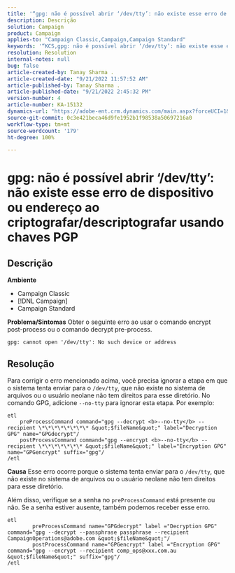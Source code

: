 ```yaml
---
title: '“gpg: não é possível abrir ‘/dev/tty’: não existe esse erro de dispositivo ou endereço ao criptografar/descriptografar usando chaves PGP”'
description: Descrição
solution: Campaign
product: Campaign
applies-to: "Campaign Classic,Campaign,Campaign Standard"
keywords: '“KCS,gpg: não é possível abrir ‘/dev/tty’: não existe esse erro de dispositivo ou endereço ao criptografar/descriptografar usando chaves PGP”'
resolution: Resolution
internal-notes: null
bug: false
article-created-by: Tanay Sharma .
article-created-date: "9/21/2022 11:57:52 AM"
article-published-by: Tanay Sharma .
article-published-date: "9/21/2022 2:45:32 PM"
version-number: 4
article-number: KA-15132
dynamics-url: "https://adobe-ent.crm.dynamics.com/main.aspx?forceUCI=1&pagetype=entityrecord&etn=knowledgearticle&id=16788499-a439-ed11-9db1-002248086735"
source-git-commit: 0c3e421beca46d9fe1952b1f98538a50697216a0
workflow-type: tm+mt
source-wordcount: '179'
ht-degree: 100%

---
```


# gpg: não é possível abrir ‘/dev/tty’: não existe esse erro de dispositivo ou endereço ao criptografar/descriptografar usando chaves PGP

## Descrição

<b>Ambiente</b>
- Campaign Classic
- [!DNL Campaign]
- Campaign Standard



<b>Problema/Sintomas</b>
Obter o seguinte erro ao usar o comando encrypt post-process ou o comando decrypt pre-process.


```
gpg: cannot open '/dev/tty': No such device or address
```





## Resolução


Para corrigir o erro mencionado acima, você precisa ignorar a etapa em que o sistema tenta enviar para o `/dev/tty`, que não existe no sistema de arquivos ou o usuário neolane não tem direitos para esse diretório. No comando GPG, adicione `--no-tty` para ignorar esta etapa. Por exemplo:


```
etl
    preProcessCommand command="gpg --decrypt <b>--no-tty</b> --recipient \*\*\*\*\*\*\*\* &quot;$fileName&quot;" label="Decryption GPG" name="GPGdecrypt"/
    postProcessCommand command="gpg --encrypt <b>--no-tty</b> --recipient \*\*\*\*\*\*\* &quot;$fileName&quot;" label="Encryption GPG" name="GPGencrypt" suffix="gpg"/
/etl
```

<b>Causa</b>
Esse erro ocorre porque o sistema tenta enviar para o `/dev/tty`, que não existe no sistema de arquivos ou o usuário neolane não tem direitos para esse diretório.

Além disso, verifique se a senha no `preProcessCommand` está presente ou não. Se a senha estiver ausente, também podemos receber esse erro.


```
etl
        preProcessCommand name="GPGdecrypt" label ="Decryption GPG" command="gpg --decrypt --passphrase passphrase --recipient CampaignOperations@adobe.com &quot;$fileName&quot;"/
        postProcessCommand name="GPGencrypt" label ="Encryption GPG" command="gpg --encrypt --recipient comp_ops@xxx.com.au &quot;$fileName&quot;" suffix="gpg"/
/etl
```

